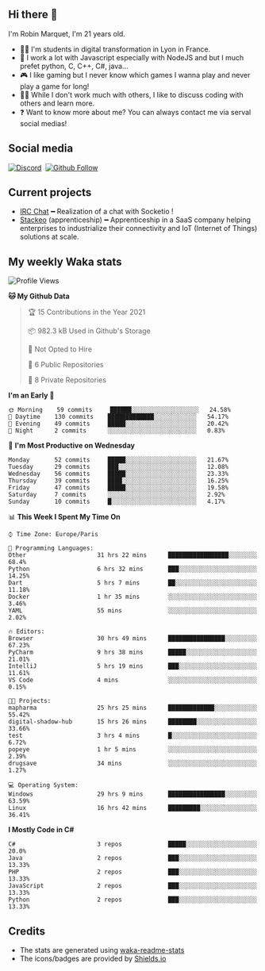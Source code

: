 ## Hi there 👋

I'm Robin Marquet, I'm 21 years old.

- 👨‍💻 I'm students in digital transformation in Lyon in France.
- 🌱 I work a lot with Javascript especially with NodeJS and but I much prefet python, C, C++, C#, java...
- 🎮 I like gaming but I never know which games I wanna play and never play a game for long!
- 👯‍♀️ While I don't work much with others, I like to discuss coding with others and learn more.
- ❓ Want to know more about me? You can always contact me via serval social medias!

## Social media

[![Discord](https://img.shields.io/discord/759460462105854022?label=rmarquet%232048&style=for-the-badge&logo=discord&logoColor=ffffff)](https://github.com/rmarquet21)
‎‎ [![Github Follow](https://img.shields.io/github/followers/rmarquet21?logo=github&logoColor=ffffff&style=for-the-badge)](https://github.com/rmarquet21)

## Current projects

- [IRC Chat](https://socket.io/) ━ Realization of a chat with Socketio !
- [Stackeo](https://www.stackeo.io/) (apprenticeship) ━ Apprenticeship in a SaaS company helping enterprises to industrialize their connectivity and IoT (Internet of Things) solutions at scale.

## My weekly Waka stats

<!--START_SECTION:waka-->
![Profile Views](http://img.shields.io/badge/Profile%20Views-72-blue)

**🐱 My Github Data** 

> 🏆 15 Contributions in the Year 2021
 > 
> 📦 982.3 kB Used in Github's Storage 
 > 
> 🚫 Not Opted to Hire
 > 
> 📜 6 Public Repositories 
 > 
> 🔑 8 Private Repositories  
 > 
**I'm an Early 🐤** 

```text
🌞 Morning    59 commits     ██████░░░░░░░░░░░░░░░░░░░   24.58% 
🌆 Daytime    130 commits    █████████████░░░░░░░░░░░░   54.17% 
🌃 Evening    49 commits     █████░░░░░░░░░░░░░░░░░░░░   20.42% 
🌙 Night      2 commits      ░░░░░░░░░░░░░░░░░░░░░░░░░   0.83%

```
📅 **I'm Most Productive on Wednesday** 

```text
Monday       52 commits     █████░░░░░░░░░░░░░░░░░░░░   21.67% 
Tuesday      29 commits     ███░░░░░░░░░░░░░░░░░░░░░░   12.08% 
Wednesday    56 commits     █████░░░░░░░░░░░░░░░░░░░░   23.33% 
Thursday     39 commits     ████░░░░░░░░░░░░░░░░░░░░░   16.25% 
Friday       47 commits     █████░░░░░░░░░░░░░░░░░░░░   19.58% 
Saturday     7 commits      ░░░░░░░░░░░░░░░░░░░░░░░░░   2.92% 
Sunday       10 commits     █░░░░░░░░░░░░░░░░░░░░░░░░   4.17%

```


📊 **This Week I Spent My Time On** 

```text
⌚︎ Time Zone: Europe/Paris

💬 Programming Languages: 
Other                    31 hrs 22 mins      █████████████████░░░░░░░░   68.4% 
Python                   6 hrs 32 mins       ███░░░░░░░░░░░░░░░░░░░░░░   14.25% 
Dart                     5 hrs 7 mins        ██░░░░░░░░░░░░░░░░░░░░░░░   11.18% 
Docker                   1 hr 35 mins        ░░░░░░░░░░░░░░░░░░░░░░░░░   3.46% 
YAML                     55 mins             ░░░░░░░░░░░░░░░░░░░░░░░░░   2.02%

🔥 Editors: 
Browser                  30 hrs 49 mins      ████████████████░░░░░░░░░   67.23% 
PyCharm                  9 hrs 38 mins       █████░░░░░░░░░░░░░░░░░░░░   21.01% 
IntelliJ                 5 hrs 19 mins       ███░░░░░░░░░░░░░░░░░░░░░░   11.61% 
VS Code                  4 mins              ░░░░░░░░░░░░░░░░░░░░░░░░░   0.15%

🐱‍💻 Projects: 
mapharma                 25 hrs 25 mins      █████████████░░░░░░░░░░░░   55.42% 
digital-shadow-hub       15 hrs 26 mins      ████████░░░░░░░░░░░░░░░░░   33.66% 
test                     3 hrs 4 mins        █░░░░░░░░░░░░░░░░░░░░░░░░   6.72% 
popeye                   1 hr 5 mins         ░░░░░░░░░░░░░░░░░░░░░░░░░   2.39% 
drugsave                 34 mins             ░░░░░░░░░░░░░░░░░░░░░░░░░   1.27%

💻 Operating System: 
Windows                  29 hrs 9 mins       ████████████████░░░░░░░░░   63.59% 
Linux                    16 hrs 42 mins      █████████░░░░░░░░░░░░░░░░   36.41%

```

**I Mostly Code in C#** 

```text
C#                       3 repos             █████░░░░░░░░░░░░░░░░░░░░   20.0% 
Java                     2 repos             ███░░░░░░░░░░░░░░░░░░░░░░   13.33% 
PHP                      2 repos             ███░░░░░░░░░░░░░░░░░░░░░░   13.33% 
JavaScript               2 repos             ███░░░░░░░░░░░░░░░░░░░░░░   13.33% 
Python                   2 repos             ███░░░░░░░░░░░░░░░░░░░░░░   13.33%

```



<!--END_SECTION:waka-->

## Credits

- The stats are generated using [waka-readme-stats](https://github.com/anmol098/waka-readme-stats)
- The icons/badges are provided by [Shields.io](https://shields.io/)
